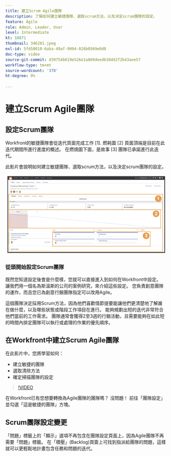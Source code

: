 ```yaml
---
title: 建立Scrum Agile團隊
description: 了解如何建立敏捷團隊、選取scrum方法，以及決定scrum團隊的設定。
feature: Agile
role: Admin, Leader, User
level: Intermediate
kt: 10871
thumbnail: 346281.jpeg
exl-id: 5fd50010-6aba-49af-9094-026b0569e0d8
doc-type: video
source-git-commit: d39754b619e526e1a869deedb38dd2f2b43aee57
workflow-type: tm+mt
source-wordcount: '370'
ht-degree: 0%

---
```


# 建立Scrum Agile團隊

## 設定Scrum團隊

Workfront的敏捷團隊會從迭代頁面完成工作 [1]. 燃耗圖 [2] 頁面頂端是目前在此迭代期間所進行進度的概述。 在燃燒圖下面，是故事 [3] 團隊已承諾進行此迭代。

此影片會說明如何建立敏捷團隊、選取scrum方法，以及決定scrum團隊的設定。

![「團隊」頁面](assets/scrum-agile-team-page.png)

### 從頭開始設定Scrum團隊

既然您知道設定後會是什麼樣，您就可以直接進入到如何在Workfront中設定。 讓我們用一個名為斯溫斯的公司的案例研究，來介紹這些設定。 您負責創意團隊的運作，而且您已為創意行銷團隊指定可以改用Agile。


這個團隊決定採用Scrum方法，因為他們喜歡情節提要能讓他們更清楚地了解誰在做什麼，以及哪些狀態或階段工作項目在進行。 能夠規劃出短的迭代非常符合他們當前的工作需求。 團隊通常會獲得2至3週的行銷活動，且需要能夠在如此短的時間內排定團隊可以執行或處理的作業的優先順序。

## 在Workfront中建立Scrum Agile團隊

在此影片中，您將學習如何：

- 建立敏捷的團隊
- 選取清除方法
- 確定掃描團隊的設定

>[!VIDEO](https://video.tv.adobe.com/v/346281/?quality=12&learn=on)

在Workfront已有您想要轉換為Agile團隊的團隊嗎？ 沒問題！ 前往「團隊設定」並勾選「這是敏捷的團隊」方塊。



## Scrum團隊設定變更

「問題」標籤上的「顯示」選項不再包含在團隊設定頁面上，因為Agile團隊不再需要「問題」標籤。 在「積壓」(Backlog)頁簽上可找到指派給團隊的問題，這樣就可以更輕鬆地計畫包含任務和問題的迭代。

